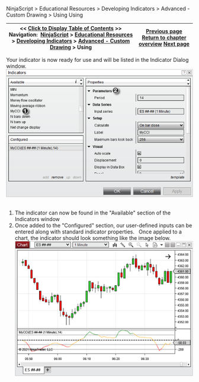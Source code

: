 ﻿
NinjaScript > Educational Resources > Developing Indicators > Advanced - Custom Drawing > Using
Using

| << [Click to Display Table of Contents](using6.md) >> **Navigation:**     [NinjaScript](ninjascript.md) > [Educational Resources](educational_resources.md) > [Developing Indicators](developing_indicators.md) > [Advanced - Custom Drawing](advanced_-_custom_drawing.md) > Using | [Previous page](compiling6.md) [Return to chapter overview](advanced_-_custom_drawing.md) [Next page](advanced_-_custom_plot_colors_.md) |
| --- | --- |

Your indicator is now ready for use and will be listed in the Indicator Dialog window.
 
![MyCCIUsing1](mycciusing1.png)
 
1) The indicator can now be found in the "Available" section of the Indicators window
2) Once added to the "Configured" section, our user-defined inputs can be entered along with standard indicator properties.
 
Once applied to a chart, the indicator should look something like the image below.
 
![MyCCIUsing2](mycciusing2.png)
